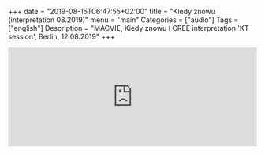 
+++
date = "2019-08-15T06:47:55+02:00"
title = "Kiedy znowu (interpretation 08.2019)"
menu = "main"
Categories = ["audio"]
Tags = ["english"]
Description = "MACVIE, Kiedy znowu  ǀ  CREE interpretation 'KT session', Berlin, 12.08.2019"
+++


<iframe width="100%" height="200" scrolling="no" frameborder="no" allow="autoplay" src="https://w.soundcloud.com/player/?url=https%3A//api.soundcloud.com/tracks/666687815&color=%2300ff6a&auto_play=false&hide_related=false&show_comments=true&show_user=true&show_reposts=false&show_teaser=true&visual=true"></iframe>

